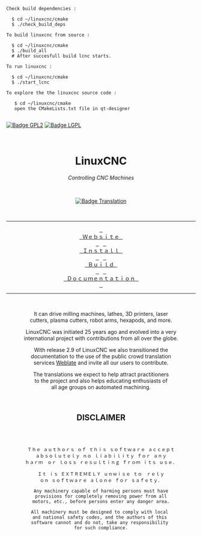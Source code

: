 
```
Check build dependencies :

  $ cd ~/linuxcnc/cmake
  $ ./check_build_deps

To build linuxcnc from source :

  $ cd ~/linuxcnc/cmake
  $ ./build_all
  # After succesfull build lcnc starts.	
  
To run linuxcnc :
  
  $ cd ~/linuxcnc/cmake
  $ ./start_lcnc
  
To explore the the linuxcnc source code :

   $ cd ~/linuxcnc/cmake
   open the CMakeLists.txt file in qt-designer
  
```

[![Badge GPL2]][License]
[![Badge LGPL]][License]

<div align = center>

<br>
  
# LinuxCNC
  
*Controlling CNC Machines*

<br>
  
[![Badge Translation]][Translation]
  
<br>
  
---

[<kbd> <br> Ｗｅｂｓｉｔｅ <br> </kbd>][Website] 
[<kbd> <br> Ｉｎｓｔａｌｌ <br> </kbd>][Ｉｎｓｔａｌｌ] 
[<kbd> <br> Ｂｕｉｌｄ <br> </kbd>][Ｂｕｉｌｄ] 
[<kbd> <br> Ｄｏｃｕｍｅｎｔａｔｉｏｎ <br> </kbd>][Ｄｏｃｕｍｅｎｔａｔｉｏｎ]  
  
---

<br>
  
It can drive milling machines, lathes, 3D printers, laser <br>
cutters, plasma cutters, robot arms, hexapods, and more.

LinuxCNC was initiated 25 years ago and evolved into a very <br>
international project with contributions from all over the globe.
  
With release 2.9 of LinuxCNC we also transitioned the <br>
documentation to the use of the public crowd translation <br>
services [Weblate] and invite all our users to contribute.
  
The translations we expect to help attract practitioners <br>
to the project and also helps educating enthusiasts of <br>
all age groups on automated machining.

<br>

## DISCLAIMER
  
<br>

```
  
Ｔｈｅ ａｕｔｈｏｒｓ ｏｆ ｔｈｉｓ ｓｏｆｔｗａｒｅ ａｃｃｅｐｔ
ａｂｓｏｌｕｔｅｌｙ ｎｏ ｌｉａｂｉｌｉｔｙ ｆｏｒ ａｎｙ
ｈａｒｍ　ｏｒ ｌｏｓｓ ｒｅｓｕｌｔｉｎｇ ｆｒｏｍ ｉｔｓ ｕｓｅ．

Ｉｔ ｉｓ ＥＸＴＲＥＭＥＬＹ ｕｎｗｉｓｅ ｔｏ　ｒｅｌｙ
ｏｎ ｓｏｆｔｗａｒｅ ａｌｏｎｅ ｆｏｒ ｓａｆｅｔｙ．

Any machinery capable of harming persons must have
provisions for completely removing power from all
motors, etc., before persons enter any danger area.

All machinery must be designed to comply with local 
and national safety codes, and the authors of this 
software cannot and do not, take any responsibility 
for such compliance.
  
```

<br>
  
</div>

<!----------------------------------------------------------------------------->

[Badge Translation]: https://hosted.weblate.org/widgets/linuxcnc/-/svg-badge.svg
[Badge GPL2]: https://img.shields.io/badge/Most-LGPL_3-blue.svg?style=for-the-badge 'The license this software is under'
[Badge LGPL]: https://img.shields.io/badge/Some-GPL_2-blue.svg?style=for-the-badge 'Some parts are under this license'

[Translation]: https://hosted.weblate.org/engage/linuxcnc/
[Weblate]: https://hosted.weblate.org/projects/linuxcnc/
[Website]: https://linuxcnc.org/

[Ｄｏｃｕｍｅｎｔａｔｉｏｎ]: http://linuxcnc.org/docs/devel/html/
[Ｉｎｓｔａｌｌ]: http://linuxcnc.org/docs/devel/html/getting-started/getting-linuxcnc.html
[Ｂｕｉｌｄ]: http://linuxcnc.org/docs/devel/html/code/building-linuxcnc.html
[License]: COPYING
